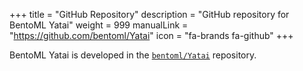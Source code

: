 +++
title = "GitHub Repository"
description = "GitHub repository for BentoML Yatai"
weight = 999
manualLink = "https://github.com/bentoml/Yatai"
icon = "fa-brands fa-github"
+++

BentoML Yatai is developed in the [`bentoml/Yatai`](https://github.com/kserve/kserve) repository.